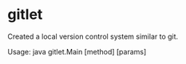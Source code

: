 # gitlet
Created a local version control system similar to git.

Usage:
java gitlet.Main [method] [params]
